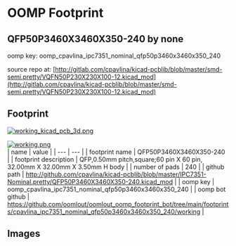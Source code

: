 # OOMP Footprint  
## QFP50P3460X3460X350-240  by none  
  
oomp key: oomp_cpavlina_ipc7351_nominal_qfp50p3460x3460x350_240  
  
source repo at: [http://gitlab.com/cpavlina/kicad-pcblib/blob/master/smd-semi.pretty/VQFN50P230X230X100-12.kicad_mod](http://gitlab.com/cpavlina/kicad-pcblib/blob/master/smd-semi.pretty/VQFN50P230X230X100-12.kicad_mod)  
## Footprint  
  
[![working_kicad_pcb_3d.png](working_kicad_pcb_3d_600.png)](working_kicad_pcb_3d.png)  
  
[![working.png](working_600.png)](working.png)  
| name | value | 
| --- | --- | 
| footprint name | QFP50P3460X3460X350-240 | 
| footprint description | QFP,0.50mm pitch,square;60 pin X 60 pin, 32.00mm X 32.00mm X 3.50mm H body | 
| number of pads | 240 | 
| github path | http://github.com/cpavlina/kicad-pcblib/blob/master/IPC7351-Nominal.pretty/QFP50P3460X3460X350-240.kicad_mod | 
| oomp key | oomp_cpavlina_ipc7351_nominal_qfp50p3460x3460x350_240 | 
| oomp bot github | https://github.com/oomlout/oomlout_oomp_footprint_bot/tree/main/footprints/cpavlina_ipc7351_nominal_qfp50p3460x3460x350_240/working | 
## Images  
